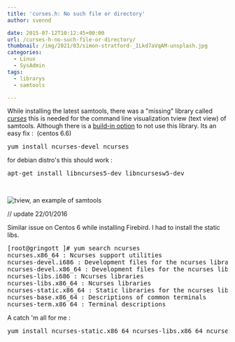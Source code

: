 ```yaml
---
title: 'curses.h: No such file or directory'
author: svennd

date: 2015-07-12T10:12:45+00:00
url: /curses-h-no-such-file-or-directory/
thumbnail: /img/2021/03/simon-stratford-_ILkd7aVqAM-unsplash.jpg
categories:
  - Linux
  - SysAdmin
tags:
  - librarys
  - samtools

---
```

While installing the latest samtools, there was a "missing" library called _[curses][1]_ this is needed for the command line visualization tview (text view) of samtools. Although there is a [build-in option][2] to not use this library. Its an easy fix :  (centos 6.6)

<pre>yum install ncurses-devel ncurses</pre>

for debian distro's this should work :

<pre>apt-get install libncurses5-dev libncursesw5-dev</pre>

&nbsp;

![tview, an example of samtools](/img//2015/07/29732960-1.png)


// update 22/01/2016

Similar issue on Centos 6 while installing Firebird. I had to install the static libs.

<pre>[root@gringott ]# yum search ncurses
ncurses.x86_64 : Ncurses support utilities
ncurses-devel.i686 : Development files for the ncurses library
ncurses-devel.x86_64 : Development files for the ncurses library
ncurses-libs.i686 : Ncurses libraries
ncurses-libs.x86_64 : Ncurses libraries
ncurses-static.x86_64 : Static libraries for the ncurses library
ncurses-base.x86_64 : Descriptions of common terminals
ncurses-term.x86_64 : Terminal descriptions</pre>

A catch 'm all for me :

<pre>yum install ncurses-static.x86_64 ncurses-libs.x86_64 ncurses-libs.i686 ncurses-devel.x86_64 ncurses-devel.i686</pre>

&nbsp;

 [1]: https://en.wikipedia.org/wiki/Curses_(programming_library)
 [2]: https://github.com/samtools/samtools/blob/develop/INSTALL
